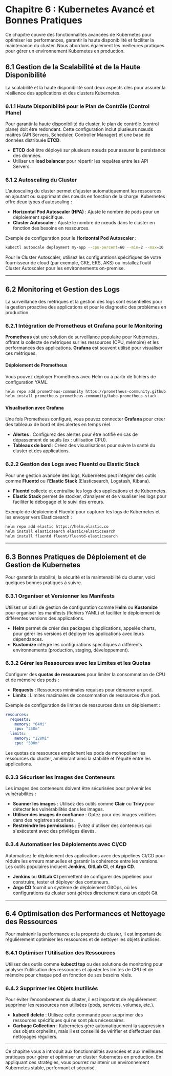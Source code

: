 # Chapitre 6 : Kubernetes Avancé et Bonnes Pratiques

Ce chapitre couvre des fonctionnalités avancées de Kubernetes pour optimiser les performances, garantir la haute disponibilité et faciliter la maintenance du cluster. Nous abordons également les meilleures pratiques pour gérer un environnement Kubernetes en production.

## 6.1 Gestion de la Scalabilité et de la Haute Disponibilité

La scalabilité et la haute disponibilité sont deux aspects clés pour assurer la résilience des applications et des clusters Kubernetes. 

### 6.1.1 Haute Disponibilité pour le Plan de Contrôle (Control Plane)

Pour garantir la haute disponibilité du cluster, le plan de contrôle (control plane) doit être redondant. Cette configuration inclut plusieurs nœuds maîtres (API Servers, Scheduler, Controller Manager) et une base de données distribuée **ETCD**.

- **ETCD** doit être déployé sur plusieurs nœuds pour assurer la persistance des données.
- Utiliser un **load balancer** pour répartir les requêtes entre les API Servers.

### 6.1.2 Autoscaling du Cluster

L’autoscaling du cluster permet d'ajuster automatiquement les ressources en ajoutant ou supprimant des nœuds en fonction de la charge. Kubernetes offre deux types d’autoscaling :

- **Horizontal Pod Autoscaler (HPA)** : Ajuste le nombre de pods pour un déploiement spécifique.
- **Cluster Autoscaler** : Ajuste le nombre de nœuds dans le cluster en fonction des besoins en ressources.

Exemple de configuration pour le **Horizontal Pod Autoscaler** :

```bash
kubectl autoscale deployment my-app --cpu-percent=60 --min=2 --max=10
```

Pour le Cluster Autoscaler, utilisez les configurations spécifiques de votre fournisseur de cloud (par exemple, GKE, EKS, AKS) ou installez l’outil Cluster Autoscaler pour les environnements on-premise.

---

## 6.2 Monitoring et Gestion des Logs

La surveillance des métriques et la gestion des logs sont essentielles pour la gestion proactive des applications et pour le diagnostic des problèmes en production.

### 6.2.1 Intégration de Prometheus et Grafana pour le Monitoring

**Prometheus** est une solution de surveillance populaire pour Kubernetes, offrant la collecte de métriques sur les ressources (CPU, mémoire) et les performances des applications. **Grafana** est souvent utilisé pour visualiser ces métriques.

#### Déploiement de Prometheus

Vous pouvez déployer Prometheus avec Helm ou à partir de fichiers de configuration YAML.

```bash
helm repo add prometheus-community https://prometheus-community.github.io/helm-charts
helm install prometheus prometheus-community/kube-prometheus-stack
```

#### Visualisation avec Grafana

Une fois Prometheus configuré, vous pouvez connecter **Grafana** pour créer des tableaux de bord et des alertes en temps réel.

- **Alertes** : Configurez des alertes pour être notifié en cas de dépassement de seuils (ex : utilisation CPU).
- **Tableaux de bord** : Créez des visualisations pour suivre la santé du cluster et des applications.

### 6.2.2 Gestion des Logs avec Fluentd ou Elastic Stack

Pour une gestion avancée des logs, Kubernetes peut intégrer des outils comme **Fluentd** ou l'**Elastic Stack** (Elasticsearch, Logstash, Kibana).

- **Fluentd** collecte et centralise les logs des applications et de Kubernetes.
- **Elastic Stack** permet de stocker, d’analyser et de visualiser les logs pour faciliter le débogage et le suivi des erreurs.

Exemple de déploiement Fluentd pour capturer les logs de Kubernetes et les envoyer vers Elasticsearch :

```bash
helm repo add elastic https://helm.elastic.co
helm install elasticsearch elastic/elasticsearch
helm install fluentd fluent/fluentd-elasticsearch
```

---

## 6.3 Bonnes Pratiques de Déploiement et de Gestion de Kubernetes

Pour garantir la stabilité, la sécurité et la maintenabilité du cluster, voici quelques bonnes pratiques à suivre.

### 6.3.1 Organiser et Versionner les Manifests

Utilisez un outil de gestion de configuration comme **Helm** ou **Kustomize** pour organiser les manifests (fichiers YAML) et faciliter le déploiement de différentes versions des applications.

- **Helm** permet de créer des packages d’applications, appelés charts, pour gérer les versions et déployer les applications avec leurs dépendances.
- **Kustomize** intègre les configurations spécifiques à différents environnements (production, staging, développement).

### 6.3.2 Gérer les Ressources avec les Limites et les Quotas

Configurer des **quotas de ressources** pour limiter la consommation de CPU et de mémoire des pods :

- **Requests** : Ressources minimales requises pour démarrer un pod.
- **Limits** : Limites maximales de consommation de ressources d’un pod.

Exemple de configuration de limites de ressources dans un déploiement :

```yaml
resources:
  requests:
    memory: "64Mi"
    cpu: "250m"
  limits:
    memory: "128Mi"
    cpu: "500m"
```

Les quotas de ressources empêchent les pods de monopoliser les ressources du cluster, améliorant ainsi la stabilité et l'équité entre les applications.

### 6.3.3 Sécuriser les Images des Conteneurs

Les images des conteneurs doivent être sécurisées pour prévenir les vulnérabilités :

- **Scanner les images** : Utilisez des outils comme **Clair** ou **Trivy** pour détecter les vulnérabilités dans les images.
- **Utiliser des images de confiance** : Optez pour des images vérifiées dans des registres sécurisés.
- **Restreindre les permissions** : Évitez d'utiliser des conteneurs qui s'exécutent avec des privilèges élevés.

### 6.3.4 Automatiser les Déploiements avec CI/CD

Automatisez le déploiement des applications avec des pipelines CI/CD pour réduire les erreurs manuelles et garantir la cohérence entre les versions. Les outils populaires incluent **Jenkins**, **GitLab CI**, et **Argo CD**.

- **Jenkins** ou **GitLab CI** permettent de configurer des pipelines pour construire, tester et déployer des conteneurs.
- **Argo CD** fournit un système de déploiement GitOps, où les configurations du cluster sont gérées directement dans un dépôt Git.

---

## 6.4 Optimisation des Performances et Nettoyage des Ressources

Pour maintenir la performance et la propreté du cluster, il est important de régulièrement optimiser les ressources et de nettoyer les objets inutilisés.

### 6.4.1 Optimiser l’Utilisation des Ressources

Utilisez des outils comme **kubectl top** ou des solutions de monitoring pour analyser l'utilisation des ressources et ajuster les limites de CPU et de mémoire pour chaque pod en fonction de ses besoins réels.

### 6.4.2 Supprimer les Objets Inutilisés

Pour éviter l’encombrement du cluster, il est important de régulièrement supprimer les ressources non utilisées (pods, services, volumes, etc.).

- **kubectl delete** : Utilisez cette commande pour supprimer des ressources spécifiques qui ne sont plus nécessaires.
- **Garbage Collection** : Kubernetes gère automatiquement la suppression des objets orphelins, mais il est conseillé de vérifier et d’effectuer des nettoyages réguliers.

---

Ce chapitre vous a introduit aux fonctionnalités avancées et aux meilleures pratiques pour gérer et optimiser un cluster Kubernetes en production. En appliquant ces stratégies, vous pourrez maintenir un environnement Kubernetes stable, performant et sécurisé.
